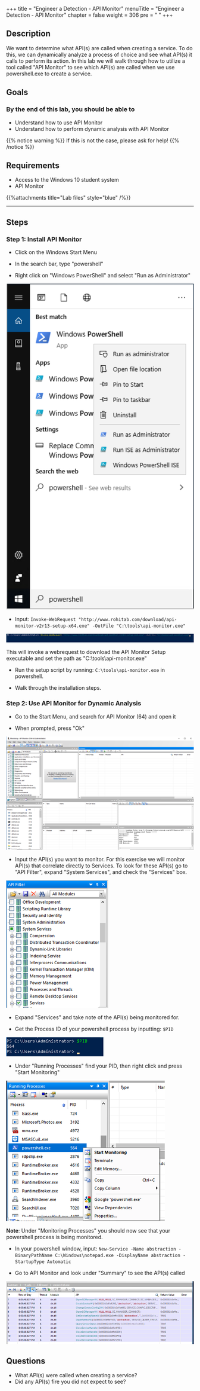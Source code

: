 +++
title = "Engineer a Detection - API Monitor"
menuTitle = "Engineer a Detection - API Monitor"
chapter = false
weight = 306
pre = "<i class='fab fa-leanpub'></i> "
+++

## Description

We want to determine what API(s) are called when creating a service. To do this, we can dynamically analyze a process of choice and see what API(s) it calls to perform its action. In this lab we will walk through how to utilize a tool called "API Monitor" to see which API(s) are called when we use powershell.exe to create a service.

## Goals

### By the end of this lab, you should be able to

* Understand how to use API Monitor
* Understand how to perform dynamic analysis with API Monitor

{{% notice warning %}}
If this is not the case, please ask for help!
{{% /notice %}}

## Requirements

- Access to the Windows 10 student system
- API Monitor

{{%attachments title="Lab files" style="blue" /%}}

---

## Steps

### Step 1: Install API Monitor

*  Click on the Windows Start Menu

*  In the search bar, type "powershell"

*  Right click on "Windows PowerShell" and select "Run as Administrator"

![run_as_admin_powershell](images/run_as_admin_powershell.PNG)

* Input: `Invoke-WebRequest "http://www.rohitab.com/download/api-monitor-v2r13-setup-x64.exe" -OutFile "C:\tools\api-monitor.exe"`

![api](images/invoke-webrequest.png)

This will invoke a webrequest to download the API Monitor Setup executable and set the path as "C:\tools\api-monitor.exe"

* Run the setup script by running: `C:\tools\api-monitor.exe` in powershell. 

* Walk through the installation steps. 

### Step 2: Use API Monitor for Dynamic Analysis

* Go to the Start Menu, and search for API Monitor (64) and open it

* When prompted, press "Ok"

![api](images/api-monitor.png)

* Input the API(s) you want to monitor. For this exercise we will monitor API(s) that correlate directly to Services. To look for these API(s) go to "API Filter", expand "System Services", and check the "Services" box.

![api](images/api-filter.png)

* Expand "Services" and take note of the API(s) being monitored for. 

* Get the Process ID of your powershell process by inputting: `$PID`

![API](images/PID.png)

* Under "Running Processes" find your PID, then right click and press "Start Monitoring"

![api](images/start-monitoring.png)

**Note**: Under "Monitoring Processes" you should now see that your powershell process is being monitored. 

* In your powershell window, input: `New-Service -Name abstraction -BinaryPathName C:\Windows\notepad.exe -DisplayName abstraction -StartupType Automatic`

* Go to API Monitor and look under "Summary" to see the API(s) called

![api](images/summary.png)

## Questions

- What API(s) were called when creating a service?
- Did any API(s) fire you did not expect to see?
